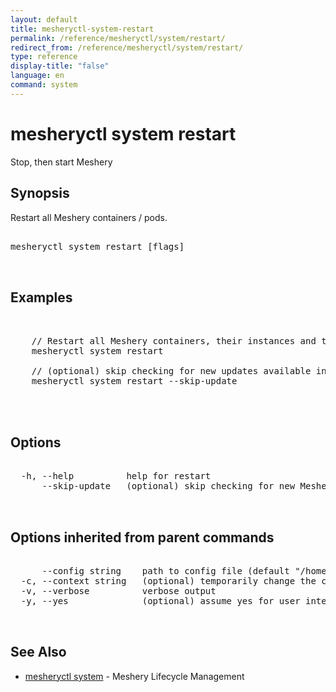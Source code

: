 ```yaml
---
layout: default
title: mesheryctl-system-restart
permalink: /reference/mesheryctl/system/restart/
redirect_from: /reference/mesheryctl/system/restart/
type: reference
display-title: "false"
language: en
command: system
---
```


# mesheryctl system restart

Stop, then start Meshery

## Synopsis

Restart all Meshery containers / pods.

<pre class='codeblock-pre'>
<div class='codeblock'>
mesheryctl system restart [flags]

</div>
</pre> 

## Examples

<pre class='codeblock-pre'>
<div class='codeblock'>

	// Restart all Meshery containers, their instances and their connected volumes
	mesheryctl system restart

	// (optional) skip checking for new updates available in Meshery.
	mesheryctl system restart --skip-update
	

</div>
</pre> 

## Options

<pre class='codeblock-pre'>
<div class='codeblock'>
  -h, --help          help for restart
      --skip-update   (optional) skip checking for new Meshery's container images.

</div>
</pre>

## Options inherited from parent commands

<pre class='codeblock-pre'>
<div class='codeblock'>
      --config string    path to config file (default "/home/admin-pc/.meshery/config.yaml")
  -c, --context string   (optional) temporarily change the current context.
  -v, --verbose          verbose output
  -y, --yes              (optional) assume yes for user interactive prompts.

</div>
</pre>

## See Also

* [mesheryctl system](system/)	 - Meshery Lifecycle Management

